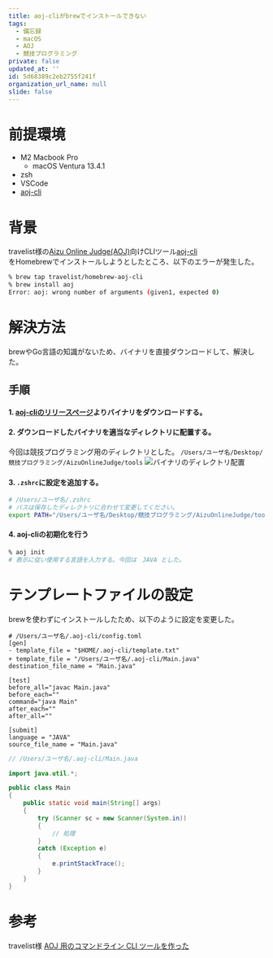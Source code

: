 ```yaml
---
title: aoj-cliがbrewでインストールできない
tags:
  - 備忘録
  - macOS
  - AOJ
  - 競技プログラミング
private: false
updated_at: ''
id: 5d68389c2eb2755f241f
organization_url_name: null
slide: false
---
```

# 前提環境
- M2 Macbook Pro
  - macOS Ventura 13.4.1
- zsh
- VSCode
- [aoj-cli](https://github.com/travelist/aoj-cli)

# 背景
travelist様の[Aizu Online Judge(AOJ)](https://onlinejudge.u-aizu.ac.jp/home)向けCLIツール[aoj-cli](https://github.com/travelist/aoj-cli)  
をHomebrewでインストールしようとしたところ、以下のエラーが発生した。

```bash
% brew tap travelist/homebrew-aoj-cli
% brew install aoj
Error: aoj: wrong number of arguments (given1, expected 0)
```

# 解決方法
brewやGo言語の知識がないため、バイナリを直接ダウンロードして、解決した。

## 手順
#### 1. [aoj-cliのリリースページ](https://github.com/travelist/aoj-cli/releases)よりバイナリをダウンロードする。
#### 2. ダウンロードしたバイナリを適当なディレクトリに配置する。
今回は競技プログラミング用のディレクトリとした。
`/Users/ユーザ名/Desktop/競技プログラミング/AizuOnlineJudge/tools`
![バイナリのディレクトリ配置](https://qiita-image-store.s3.ap-northeast-1.amazonaws.com/0/3145202/a840b05f-9f35-08d7-889c-b58617815bf5.png)
#### 3. `.zshrc`に設定を追加する。
```bash
# /Users/ユーザ名/.zshrc
# パスは保存したディレクトリに合わせて変更してください。
export PATH="/Users/ユーザ名/Desktop/競技プログラミング/AizuOnlineJudge/tools:$PATH"
``` 
#### 4. aoj-cliの初期化を行う
```bash
% aoj init
# 表示に従い使用する言語を入力する。今回は　JAVA とした。
```

# テンプレートファイルの設定
brewを使わずにインストールしたため、以下のように設定を変更した。
```diff_toml
# /Users/ユーザ名/.aoj-cli/config.toml
[gen]
- template_file = "$HOME/.aoj-cli/template.txt"
+ template_file = "/Users/ユーザ名/.aoj-cli/Main.java"
destination_file_name = "Main.java"

[test]
before_all="javac Main.java"
before_each=""
command="java Main"
after_each=""
after_all=""

[submit]
language = "JAVA"
source_file_name = "Main.java"
```

```java
// /Users/ユーザ名/.aoj-cli/Main.java

import java.util.*;

public class Main
{
    public static void main(String[] args)
    {
        try (Scanner sc = new Scanner(System.in))
        {
            // 処理
        }
        catch (Exception e)
        {
            e.printStackTrace();
        }
    }
}
```

# 参考
travelist様 [AOJ 用のコマンドライン CLI ツールを作った](https://qiita.com/travelist/items/746406b5c2b8c71d718c)
